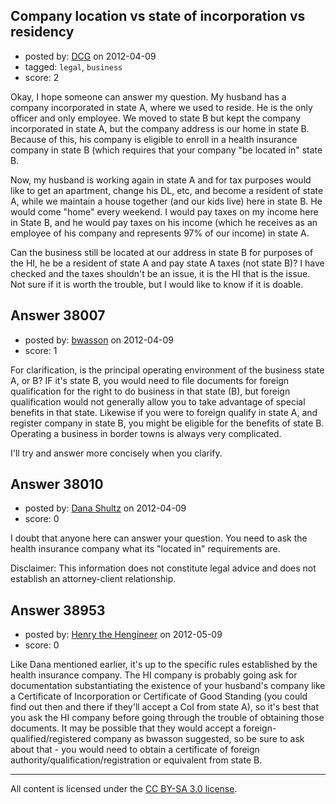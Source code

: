 ## Company location vs state of incorporation vs residency

- posted by: [DCG](https://stackexchange.com/users/-1/17381-dcg) on 2012-04-09
- tagged: `legal`, `business`
- score: 2

Okay, I hope someone can answer my question.  My husband has a company incorporated in state A, where we used to reside.  He is the only officer and only employee.  We moved to state B but kept the company incorporated in state A, but the company address is our home in state B.  Because of this, his company is eligible to enroll in a health insurance company in state B (which requires that your company "be located in" state B.  

Now, my husband is working again in state A and for tax purposes would like to get an apartment, change his DL, etc, and become a resident of state A, while we maintain a house together (and our kids live) here in state B.  He would come "home" every weekend. I would pay taxes on my income here in State B, and he would pay taxes on his income (which he receives as an employee of his company and represents 97% of our income) in state A. 

Can the business still be located at our address in state B for purposes of the HI, he be a resident of state A and pay state A taxes (not state B)?  I have checked and the taxes shouldn't be an issue, it is the HI that is the issue.   Not sure if it is worth the trouble, but I would like to know if it is doable. 


## Answer 38007

- posted by: [bwasson](https://stackexchange.com/users/-1/12611-bwasson) on 2012-04-09
- score: 1

For clarification, is the principal operating environment of the business state A, or B? IF it's state B, you would need to file documents for foreign qualification for the right to do business in that state (B), but foreign qualification would not generally allow you to take advantage of special benefits in that state. Likewise if you were to foreign qualify in state A, and register company in state B, you might be eligible for the benefits of state B. Operating a business in border towns is always very complicated. 

I'll try and answer more concisely when you clarify. 


## Answer 38010

- posted by: [Dana Shultz](https://stackexchange.com/users/-1/1841-dana-shultz) on 2012-04-09
- score: 0

I doubt that anyone here can answer your question. You need to ask the health insurance company what its "located in" requirements are.

Disclaimer: This information does not constitute legal advice and does not establish an attorney-client relationship.


## Answer 38953

- posted by: [Henry the Hengineer](https://stackexchange.com/users/-1/1692-henry-the-hengineer) on 2012-05-09
- score: 0

Like Dana mentioned earlier, it's up to the specific rules established by the health insurance company. The HI company is probably going ask for documentation substantiating the existence of your husband's company like a Certificate of Incorporation or Certificate of Good Standing (you could find out then and there if they'll accept a CoI from state A), so it's best that you ask the HI company before going through the trouble of obtaining those documents. It may be possible that they would accept a foreign-qualified/registered company as bwasson suggested, so be sure to ask about that - you would need to obtain a certificate of foreign authority/qualification/registration or equivalent from state B.



---

All content is licensed under the [CC BY-SA 3.0 license](https://creativecommons.org/licenses/by-sa/3.0/).
